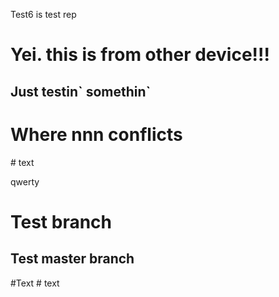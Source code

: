 Test6 is test rep
<h1>Yei. this is from other device!!!</h1>
<h2>Just testin` somethin`</h2>
<h1>Where nnn conflicts</h1>
# text
<p>qwerty</p>
<h1>Test branch</h1>
<h2>Test master branch</h2>
#Text
# text

